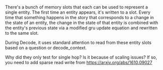 There's a bunch of memory slots that each can be used to represent a single entity. The first time an entity appears, it's written to a slot. Every time that something happens in the story that corresponds to a change in the state of an entity, the change in the state of that entity is combined with the entity's previous state via a modified gru update equation and rewritten to the same slot.

During Decode, it uses standard attention to read from these entity slots based on a question or decode_context.

Why did they only test for single hop? Is it because of scaling issues? If so, you need to add sparse read write from https://arxiv.org/abs/1610.09027
